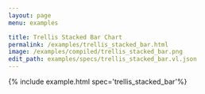```yaml
---
layout: page
menu: examples

title: Trellis Stacked Bar Chart
permalink: /examples/trellis_stacked_bar.html
image: /examples/compiled/trellis_stacked_bar.png
edit_path: examples/specs/trellis_stacked_bar.vl.json
---
```




{% include example.html spec='trellis_stacked_bar'%}

